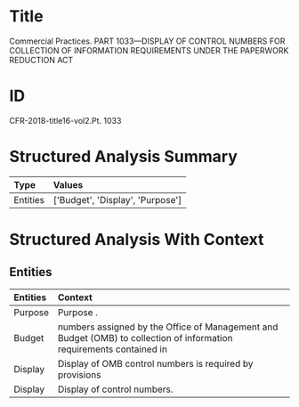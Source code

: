 # Title

 Commercial Practices. PART 1033—DISPLAY OF CONTROL NUMBERS FOR COLLECTION OF INFORMATION REQUIREMENTS UNDER THE PAPERWORK REDUCTION ACT


# ID

 CFR-2018-title16-vol2.Pt. 1033


# Structured Analysis Summary

| Type     | Values                           |
|:---------|:---------------------------------|
| Entities | ['Budget', 'Display', 'Purpose'] |


# Structured Analysis With Context

 


## Entities

| Entities   | Context                                                                                                              |
|:-----------|:---------------------------------------------------------------------------------------------------------------------|
| Purpose    | Purpose .                                                                                                            |
| Budget     | numbers assigned by the Office of Management and Budget (OMB) to collection of information requirements contained in |
| Display    | Display of OMB control numbers is required by provisions                                                             |
| Display    | Display  of control numbers.                                                                                         |


